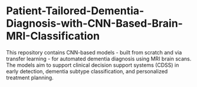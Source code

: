 # Patient-Tailored-Dementia-Diagnosis-with-CNN-Based-Brain-MRI-Classification
This repository contains CNN-based models - built from scratch and via transfer learning - for automated dementia diagnosis using MRI brain scans. The models aim to support clinical decision support systems (CDSS) in early detection, dementia subtype classification, and personalized treatment planning.
